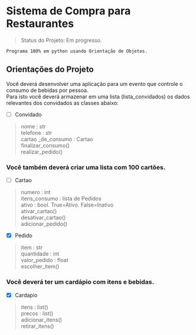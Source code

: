 # Sistema de Compra para Restaurantes
> Status do Projeto: Em progresso.
```
Programa 100% em python usando Orientação de Objetos.
```
<h2> Orientações do Projeto </h2>


<p>Você deverá desenvolver uma aplicação para um evento que controle o consumo de bebidas por pessoa. <br>
Para isto você deverá armazenar em uma lista (lista_convidados) os dados relevantes dos convidados as classes abaixo:</p>

- [ ] Convidado


> nome : str <br>
> telefone : str <br>
> cartao _de_consumo : Cartao <br>
> finalizar_consumo() <br>
> realizar_pedido() <br>

<h3>Você também deverá criar uma lista com 100 cartões.</h3>


- [ ] Cartao

> numero : int <br>
> itens_consumo : lista de Pedidos <br>
> ativo : bool. True=Ativo. False=Inativo <br>
> ativar_cartao() <br>
> desativar_cartao() <br>
> adicionar_pedido() <br>

- [x] Pedido

> item : str <br>
> quantidade : int <br>
> valor_pedido : float <br>
> escolher_item() <br>

<h3>Você deverá ter um cardápio com itens e bebidas.</h3>

- [x] Cardapio

> itens : list() <br>
> precos : list() <br>
> adicionar_itens() <br>
> retirar_itens() <br>



